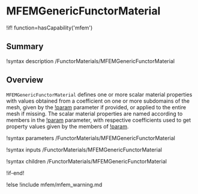 # MFEMGenericFunctorMaterial

!if! function=hasCapability('mfem')

## Summary

!syntax description /FunctorMaterials/MFEMGenericFunctorMaterial

## Overview

`MFEMGenericFunctorMaterial` defines one or more scalar material properties with values obtained from a coefficient on
one or more subdomains of the mesh, given by the [!param](/FunctorMaterials/MFEMGenericFunctorMaterial/block) parameter if provided, or applied to the
entire mesh if missing. The scalar material properties are named according to members in the
[!param](/FunctorMaterials/MFEMGenericFunctorMaterial/prop_names) parameter, with respective coefficients used to get property values given by the members of [!param](/FunctorMaterials/MFEMGenericFunctorMaterial/prop_values).

!syntax parameters /FunctorMaterials/MFEMGenericFunctorMaterial

!syntax inputs /FunctorMaterials/MFEMGenericFunctorMaterial

!syntax children /FunctorMaterials/MFEMGenericFunctorMaterial

!if-end!

!else
!include mfem/mfem_warning.md
